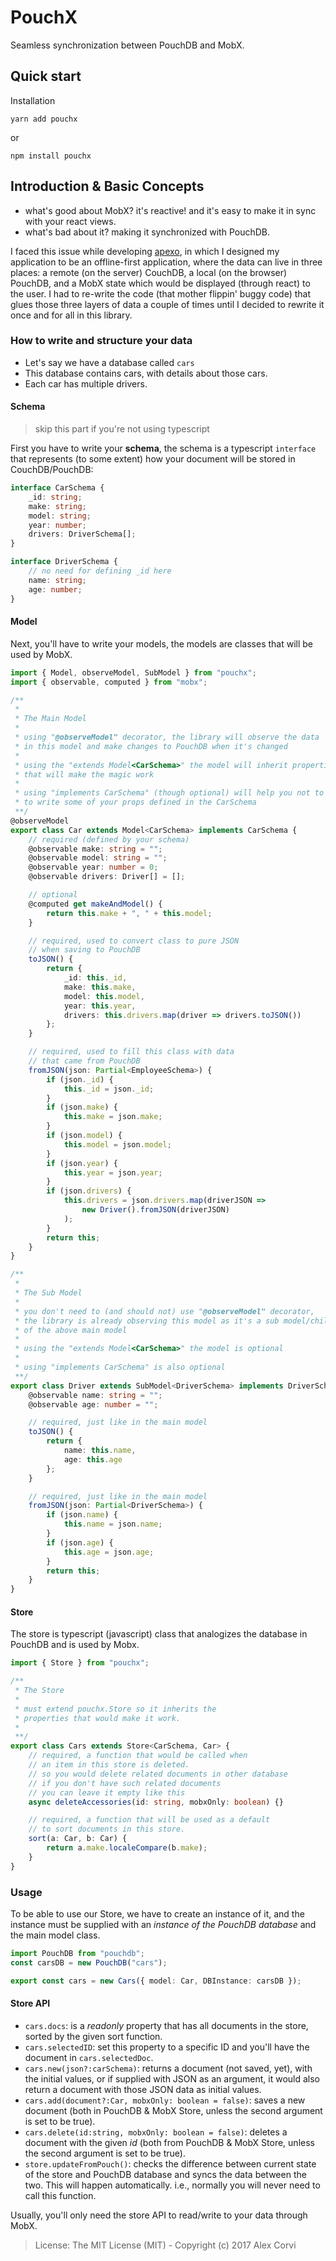 # PouchX

Seamless synchronization between PouchDB and MobX.

## Quick start

Installation

```
yarn add pouchx
```

or

```
npm install pouchx
```

## Introduction & Basic Concepts

-   what's good about MobX? it's reactive! and it's easy to make it in sync with your react views.
-   what's bad about it? making it synchronized with PouchDB.

I faced this issue while developing [apexo](https://apexo.app), in which I designed my application to be an offline-first application, where the data can live in three places: a remote (on the server) CouchDB, a local (on the browser) PouchDB, and a MobX state which would be displayed (through react) to the user. I had to re-write the code (that mother flippin' buggy code) that glues those three layers of data a couple of times until I decided to rewrite it once and for all in this library.

### How to write and structure your data

-   Let's say we have a database called `cars`
-   This database contains cars, with details about those cars.
-   Each car has multiple drivers.

#### Schema

> skip this part if you're not using typescript

First you have to write your **schema**, the schema is a typescript `interface` that represents (to some extent) how your document will be stored in CouchDB/PouchDB:

```typescript
interface CarSchema {
	_id: string;
	make: string;
	model: string;
	year: number;
	drivers: DriverSchema[];
}

interface DriverSchema {
	// no need for defining _id here
	name: string;
	age: number;
}
```

#### Model

Next, you'll have to write your models, the models are classes that will be used by MobX.

```typescript
import { Model, observeModel, SubModel } from "pouchx";
import { observable, computed } from "mobx";

/**
 *
 * The Main Model
 *
 * using "@observeModel" decorator, the library will observe the data
 * in this model and make changes to PouchDB when it's changed
 *
 * using the "extends Model<CarSchema>" the model will inherit properties
 * that will make the magic work
 *
 * using "implements CarSchema" (though optional) will help you not to forget
 * to write some of your props defined in the CarSchema
 **/
@observeModel
export class Car extends Model<CarSchema> implements CarSchema {
	// required (defined by your schema)
	@observable make: string = "";
	@observable model: string = "";
	@observable year: number = 0;
	@observable drivers: Driver[] = [];

	// optional
	@computed get makeAndModel() {
		return this.make + ", " + this.model;
	}

	// required, used to convert class to pure JSON
	// when saving to PouchDB
	toJSON() {
		return {
			_id: this._id,
			make: this.make,
			model: this.model,
			year: this.year,
			drivers: this.drivers.map(driver => drivers.toJSON())
		};
	}

	// required, used to fill this class with data
	// that came from PouchDB
	fromJSON(json: Partial<EmployeeSchema>) {
		if (json._id) {
			this._id = json._id;
		}
		if (json.make) {
			this.make = json.make;
		}
		if (json.model) {
			this.model = json.model;
		}
		if (json.year) {
			this.year = json.year;
		}
		if (json.drivers) {
			this.drivers = json.drivers.map(driverJSON =>
				new Driver().fromJSON(driverJSON)
			);
		}
		return this;
	}
}

/**
 *
 * The Sub Model
 *
 * you don't need to (and should not) use "@observeModel" decorator,
 * the library is already observing this model as it's a sub model/child
 * of the above main model
 *
 * using the "extends Model<CarSchema>" the model is optional
 *
 * using "implements CarSchema" is also optional
 **/
export class Driver extends SubModel<DriverSchema> implements DriverSchema {
	@observable name: string = "";
	@observable age: number = "";

	// required, just like in the main model
	toJSON() {
		return {
			name: this.name,
			age: this.age
		};
	}

	// required, just like in the main model
	fromJSON(json: Partial<DriverSchema>) {
		if (json.name) {
			this.name = json.name;
		}
		if (json.age) {
			this.age = json.age;
		}
		return this;
	}
}
```

#### Store

The store is typescript (javascript) class that analogizes the database in PouchDB and is used by Mobx.

```typescript
import { Store } from "pouchx";

/**
 * The Store
 *
 * must extend pouchx.Store so it inherits the
 * properties that would make it work.
 *
 **/
export class Cars extends Store<CarSchema, Car> {
	// required, a function that would be called when
	// an item in this store is deleted.
	// so you would delete related documents in other database
	// if you don't have such related documents
	// you can leave it empty like this
	async deleteAccessories(id: string, mobxOnly: boolean) {}

	// required, a function that will be used as a default
	// to sort documents in this store.
	sort(a: Car, b: Car) {
		return a.make.localeCompare(b.make);
	}
}
```

### Usage

To be able to use our Store, we have to create an instance of it, and the instance must be supplied with an _instance of the PouchDB database_ and the main model class.

```typescript
import PouchDB from "pouchdb";
const carsDB = new PouchDB("cars");

export const cars = new Cars({ model: Car, DBInstance: carsDB });
```

#### Store API

-   `cars.docs`: is a _readonly_ property that has all documents in the store, sorted by the given sort function.
-   `cars.selectedID`: set this property to a specific ID and you'll have the document in `cars.selectedDoc`.
-   `cars.new(json?:carSchema)`: returns a document (not saved, yet), with the initial values, or if supplied with JSON as an argument, it would also return a document with those JSON data as initial values.
-   `cars.add(document?:Car, mobxOnly: boolean = false)`: saves a new document (both in PouchDB & MobX Store, unless the second argument is set to be true).
-   `cars.delete(id:string, mobxOnly: boolean = false)`: deletes a document with the given _id_ (both from PouchDB & MobX Store, unless the second argument is set to be true).
-   `store.updateFromPouch()`: checks the difference between current state of the store and PouchDB database and syncs the data between the two. This will happen automatically. i.e., normally you will never need to call this function.

Usually, you'll only need the store API to read/write to your data through MobX.

> License: The MIT License (MIT) - Copyright (c) 2017 Alex Corvi

